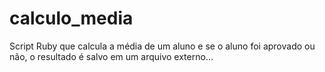 # calculo_media

Script Ruby que calcula a média de um aluno e se o aluno foi aprovado ou não, o resultado é salvo em um arquivo externo...
